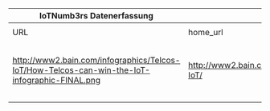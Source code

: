 |IoTNumb3rs Datenerfassung|||||||||||
| ---- | ---- | ---- | ---- | ---- | ---- | ---- | ---- | ---- | ---- | ---- |
||||||||||||
|URL|home_url|filename|device_class|device_count|market_class|market_volume|prognosis_year|publication_year|authorship_class|Dropbox folder|
|http://www2.bain.com/infographics/Telcos-IoT/How-Telcos-can-win-the-IoT-infographic-FINAL.png|http://www2.bain.com/infographics/Telcos-IoT/|file9_How-Telcos-can-win-the-IoT-infographic-FINAL.png||||||||marielledemuth/20181123-1500|
